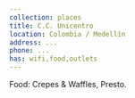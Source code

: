```yaml
---
collection: places
title: C.C. Unicentro
location: Colombia / Medellín
address: ...
phone: ...
has: wifi,food,outlets
---
```


Food: Crepes & Waffles, Presto.
